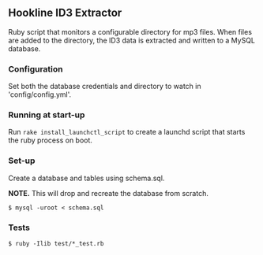 ## Hookline ID3 Extractor

Ruby script that monitors a configurable directory for mp3 files. When files are added to the directory, the ID3 data is extracted and written to a MySQL database.

### Configuration

Set both the database credentials and directory to watch in 'config/config.yml'.

### Running at start-up

Run `rake install_launchctl_script` to create a launchd script that starts the ruby process on boot.

### Set-up

Create a database and tables using schema.sql.

__NOTE.__ This will drop and recreate the database from scratch.

    $ mysql -uroot < schema.sql

### Tests

    $ ruby -Ilib test/*_test.rb
